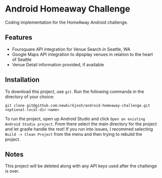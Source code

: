 # Android Homeaway Challenge

Coding implementation for the HomeAway Android challenge.

## Features

- Foursquare API integration for Venue Search in Seattle, WA
- Google Maps API integration to dipsplay venues in relation to the heart of Seattle
- Venue Detail information provided, if available

## Installation

To download this project, use `git`. Run the following commands in the directory of your choice:

```
git clone git@github.com:newkirkjosh/android-homeaway-challenge.git <optional-local-dir-name>
```

To run the project, open up Android Studio and click `Open an existing Android Studio project`.
From there select the main directory for the project and let gradle handle the rest! If you run into issues, I recommed selecting `Build -> Clean Project` from the menu and then trying to rebuild the project.

## Notes

This project will be deleted along with any API keys used after the challenge is over.
 
